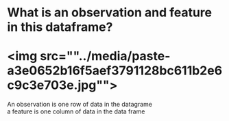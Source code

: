 # What is an observation and feature in this dataframe?<br><br><img src=""../media/paste-a3e0652b16f5aef3791128bc611b2e6c9c3e703e.jpg""><br>
An observation is one row of data in the datagrame<br>a feature is one column of data in the data frame

